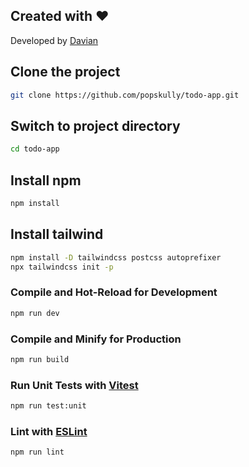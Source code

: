 ## Created with ❤

Developed by [Davian](https://iamdavian.com/)

## Clone the project

```sh
git clone https://github.com/popskully/todo-app.git
```

## Switch to project directory

```sh
cd todo-app
```

## Install npm

```sh
npm install
```

## Install tailwind

```sh
npm install -D tailwindcss postcss autoprefixer
npx tailwindcss init -p
```

### Compile and Hot-Reload for Development

```sh
npm run dev
```

### Compile and Minify for Production

```sh
npm run build
```

### Run Unit Tests with [Vitest](https://vitest.dev/)

```sh
npm run test:unit
```

### Lint with [ESLint](https://eslint.org/)

```sh
npm run lint
```
